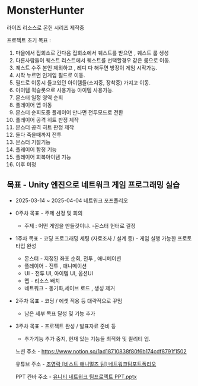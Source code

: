 # MonsterHunter

라이즈 리소스로 몬헌 시리즈 제작중 

프로젝트 초기 목표 :
1. 마을에서 집회소로 간다음 집회소에서 퀘스트를 받으면 , 퀘스트 룸 생성
2. 다른사람들이 퀘스트 리스트에서 퀘스트를 선택할경우 같은 룸으로 이동.
3. 퀘스트 수주 본인 제외하고 , 레디 다 해두면 방장이 게임 시작가능.
4. 시작 누르면 인게임 필드로 이동.
5. 필드로 이동시 들고있던 아이템들(소지중, 장착중) 가지고 이동.
6. 아이템 퀵슬롯으로 사용가능 아이템 사용가능.
7. 몬스터 일정 영역 순회
8. 플레이어 멥 이동
9. 몬스터 순회도중 플레이어 만나면 전투모드로 전환
10. 플레이어 공격 히트 판정 제작
11. 몬스터 공격 히트 판정 제작
12. 둘다 죽을때까지 전투
13. 몬스터 기절기능
14. 플레이어 함정 기능
15. 플레이어 회복아이템 기능
16. 이후 미정

## 목표 - Unity 엔진으로 네트워크 게임 프로그래밍 실습

- 2025-03-14 ~ 2025-04-04 네트워크 포프폴리오
- 0주차  목표 - 주제 선정 및 회의
    - 주제 : 어떤 게임을 만들것이냐. -몬스터 헌터로 결정
- 1주차 목표 - 코딩 프로그래밍 세팅 (자료조사 / 설계 등) - 게임 실행 가능한 프로토타입 완성
    - 몬스터 - 지정된 좌표 순회, 전투 , 애니메이션
    - 플레이어 - 전투 , 애니메이션
    - UI - 전투 UI, 아이템 UI, 옵션UI
    - 멥 - 리소스 배치
    - 네트워크 - 동기화,세이브 로드 , 생성 제거
- 2주차 목표 -  코딩 / 에셋 적용 등 대략적으로 꾸밈
    - 남은 세부 목표 달성 및 기능 추가
- 3주차 목표 - 프로젝트 완성 / 발표자료 준비 등
    - 추가기능 추가 중지, 현재 있는 기능들 최적화 및 퀼리티 업.
 
     
  노션 주소 - https://www.notion.so/1ad18710838f80f6b174cdf8791f1502
  
  유튜브 주소 - [조영락 [비스트 애니멀즈 팀] 네트워크팀포트폴리오](https://www.youtube.com/watch?v=VCp4IfyKoJc&ab_channel=%EB%8F%84%ED%86%B0%ED%95%9C%ED%94%84%EB%A1%9C%EA%B7%B8%EB%9E%98%EB%A8%B8%EC%9D%98%EC%B0%BD%EA%B3%A0)
  
  PPT 칸바 주소 - [유니티 네트워크 팀프로젝트 PPT.pptx](https://www.canva.com/design/DAGjkC_XPls/2zrkMR4iWEZo5-Qp4TkT8A/edit)
